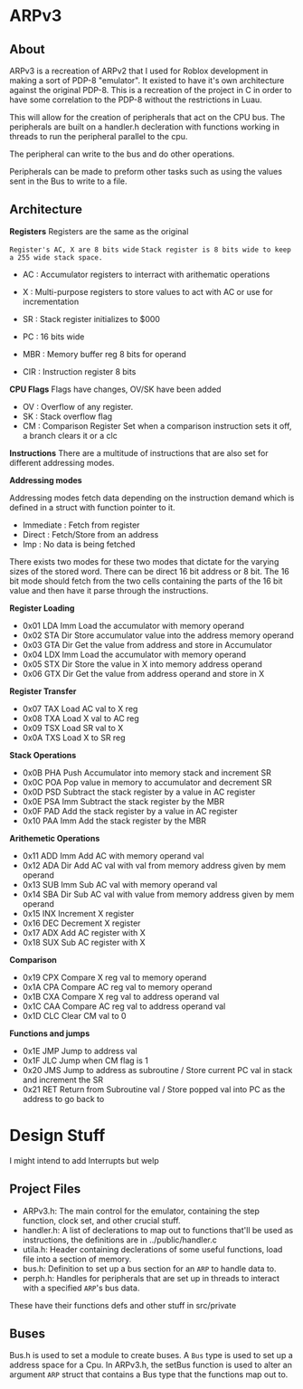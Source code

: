 ARPv3
===================

About
-------------------

ARPv3 is a recreation of ARPv2 that I used for Roblox development in making a sort of PDP-8 "emulator".
It existed to have it's own architecture against the original PDP-8. This is a recreation of the project
in C in order to have some correlation to the PDP-8 without the restrictions in Luau.

This will allow for the creation of peripherals that act on the CPU bus. The peripherals are built on a handler.h decleration with
functions working in threads to run the peripheral parallel to the cpu.

The peripheral can write to the bus and do other operations.

Peripherals can be made to preform other tasks such as using the values sent in the Bus to write to a file.


Architecture
-------------------

**Registers**
Registers are the same as the original

`Register's AC, X are 8 bits wide`
`Stack register is 8 bits wide to keep a 255 wide stack space.`

* AC : Accumulator registers to interract with arithematic operations
* X  : Multi-purpose registers to store values to act with AC or use for incrementation
* SR : Stack register initializes to $000
* PC : 16 bits wide

* MBR : Memory buffer reg 8 bits for operand
* CIR : Instruction register 8 bits


**CPU Flags**
Flags have changes, OV/SK have been added

* OV : Overflow of any register.
* SK : Stack overflow flag
* CM : Comparison Register Set when a comparison instruction sets it off, a branch clears it or a clc

**Instructions**
There are a multitude of instructions that are also set for different addressing modes.

**Addressing modes**

Addressing modes fetch data depending on the instruction demand which is defined in a struct with function pointer to it.

* Immediate	: Fetch from register
* Direct	: Fetch/Store from an address
* Imp		: No data is being fetched

There exists two modes for these two modes that dictate for the varying sizes of the stored word. There can be direct 16 bit address or 8 bit.
The 16 bit mode should fetch from the two cells containing the parts of the 16 bit value and then have it parse through the instructions.

**Register Loading**
* 0x01	LDA Imm	Load the accumulator with memory operand
* 0x02	STA Dir	Store accumulator value into the address memory operand
* 0x03	GTA Dir	Get the value from address and store in Accumulator
* 0x04	LDX Imm	Load the accumulator with memory operand
* 0x05	STX Dir	Store the value in X into memory address operand
* 0x06	GTX Dir	Get the value from address operand and store in X

**Register Transfer**
* 0x07	TAX	Load AC val to X reg
* 0x08	TXA	Load X val to AC reg
* 0x09	TSX	Load SR val to X
* 0x0A	TXS	Load X to SR reg

**Stack Operations**
* 0x0B	PHA	Push Accumulator into memory stack and increment SR
* 0x0C	POA	Pop value in memory to accumulator and decrement SR
* 0x0D	PSD 	Subtract the stack register by a value in AC register
* 0x0E	PSA Imm Subtract the stack register by the MBR
* 0x0F	PAD     Add the stack register by a value in AC register
* 0x10	PAA Imm	Add the stack register by the MBR

**Arithemetic Operations**
* 0x11	ADD Imm	Add AC with memory operand val
* 0x12	ADA Dir	Add AC val with val from memory address given by mem operand
* 0x13	SUB Imm	Sub AC val with memory operand val
* 0x14	SBA Dir	Sub AC val with value from memory address given by mem operand
* 0x15	INX	Increment X register
* 0x16	DEC	Decrement X register
* 0x17	ADX	Add AC register with X
* 0x18	SUX	Sub AC register with X

**Comparison**
* 0x19	CPX	Compare X reg val to memory operand
* 0x1A	CPA	Compare AC reg val to memory operand
* 0x1B	CXA	Compare X reg val to address operand val
* 0x1C	CAA	Compare AC reg val to address operand val
* 0x1D	CLC 	Clear CM val to 0

**Functions and jumps**
* 0x1E	JMP	Jump to address val
* 0x1F	JLC	Jump when CM flag is 1
* 0x20	JMS	Jump to address as subroutine / Store current PC val in stack and increment the SR
* 0x21	RET	Return from Subroutine val    / Store popped val into PC as the address to go back to




Design Stuff
============
I might intend to add Interrupts but welp

Project Files
-------------------
* ARPv3.h: The main control for the emulator, containing the step function, clock set, and other crucial stuff.
* handler.h: A list of declerations to map out to functions that'll be used as instructions, the definitions are in ../public/handler.c
* utila.h: Header containing declerations of some useful functions, load file into a section of memory.
* bus.h: Definition to set up a bus section for an `ARP` to handle data to.
* perph.h: Handles for peripherals that are set up in threads to interact with a specified `ARP`'s bus data.
	
These have their functions defs and other stuff in src/private

Buses
------------
Bus.h is used to set a module to create buses. A `Bus` type is used to set up a address space for a Cpu.
In ARPv3.h, the setBus function is used to alter an argument `ARP` struct that contains a Bus type that the functions map out to.






